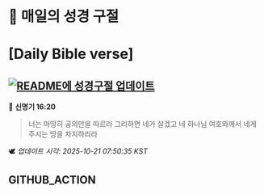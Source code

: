 # 🙏 매일의 성경 구절
# [Daily Bible verse]
## [![README에 성경구절 업데이트](https://github.com/DONGSUKA/first_test/actions/workflows/update-readme-bible.yml/badge.svg)](https://github.com/DONGSUKA/first_test/actions/workflows/update-readme-bible.yml)
<!-- START_BIBLE_VERSE -->
📖 **신명기 16:20**
> 너는 마땅히 공의만을 따르라 그리하면 네가 살겠고 네 하나님 여호와께서 네게 주시는 땅을 차지하리라

🕊️ _업데이트 시각: 2025-10-21 07:50:35 KST_
  <!-- END_BIBLE_VERSE -->
## GITHUB_ACTION

